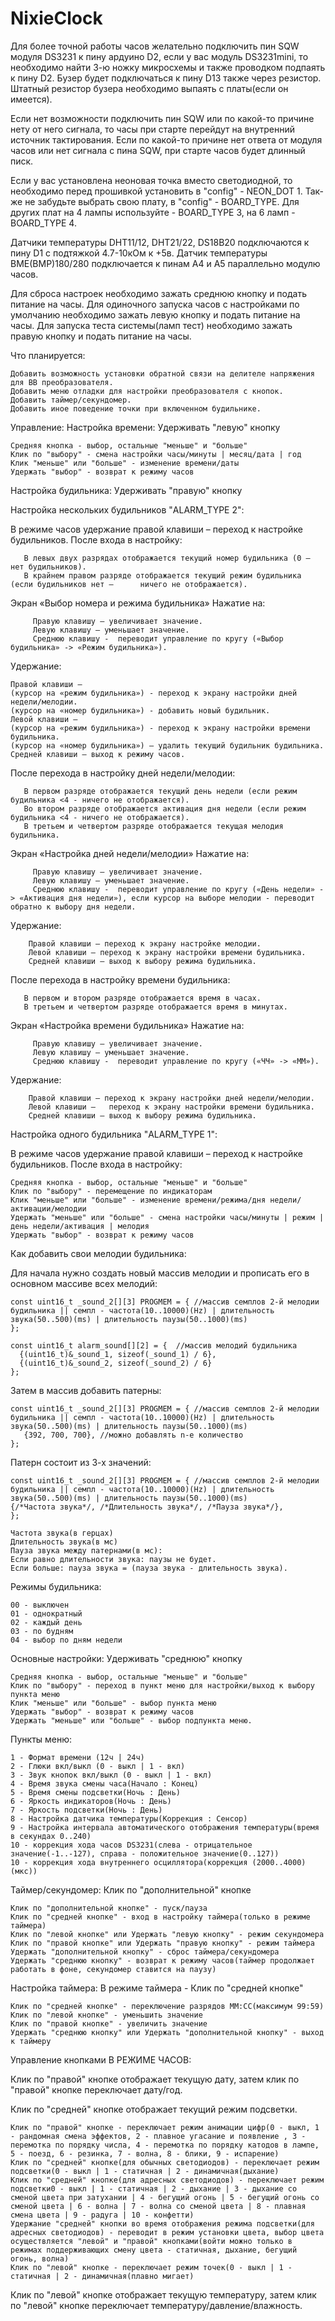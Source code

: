 # NixieClock

Для более точной работы часов желательно подключить пин SQW модуля DS3231 к пину ардуино D2, если у вас модуль DS3231mini, то необходимо найти 3-ю ножку микросхемы и также проводком подпаять к пину D2. Бузер будет подключаться к пину D13 также через резистор. Штатный резистор бузера необходимо выпаять с платы(если он имеется).

Если нет возможности подключить пин SQW или по какой-то причине нету от него сигнала, то часы при старте перейдут на внутренний источник тактирования. Если по какой-то причине нет ответа от модуля часов или нет сигнала с пина SQW, при старте часов будет длинный писк.

Если у вас установлена неоновая точка вместо светодиодной, то необходимо перед прошивкой установить в "config" - NEON_DOT 1.
Так-же не забудьте выбрать свою плату, в "config" - BOARD_TYPE. Для других плат на 4 лампы используйте -  BOARD_TYPE 3, на 6 ламп -  BOARD_TYPE 4.

Датчики температуры DHT11/12, DHT21/22, DS18B20 подключаются к пину D1 с подтяжкой 4.7-10кОм к +5в.
Датчик температуры BME(BMP)180/280 подключается к пинам A4 и A5 параллельно модулю часов.

Для сброса настроек необходимо зажать среднюю кнопку и подать питание на часы.
Для одиночного запуска часов с настройками по умолчанию необходимо зажать левую кнопку и подать питание на часы.
Для запуска теста системы(ламп тест) необходимо зажать правую кнопку и подать питание на часы.
         
Что планируется:

    Добавить возможность установки обратной связи на делителе напряжения для ВВ преобразователя.
    Добавить меню отладки для настройки преобразователя с кнопок.
    Добавить таймер/секундомер.
    Добавить иное поведение точки при включенном будильнике.


Управление:
Настройка времени: Удерживать "левую" кнопку

    Средняя кнопка - выбор, остальные "меньше" и "больше"
    Клик по "выбору" - смена настройки часы/минуты | месяц/дата | год
    Клик "меньше" или "больше" - изменение времени/даты
    Удержать "выбор" - возврат к режиму часов
    
Настройка будильника:  Удерживать "правую" кнопку

Настройка нескольких будильников "ALARM_TYPE 2":

В режиме часов удержание правой клавиши – переход к настройке будильников.
   После входа в настройку:

       В левых двух разрядах отображается текущий номер будильника (0 – нет будильников).
       В крайнем правом разряде отображается текущий режим будильника (если будильников нет –      ничего не отображается).

Экран «Выбор номера и режима будильника»
   Нажатие на:

         Правую клавишу – увеличивает значение.
         Левую клавишу – уменьшает значение.
         Среднюю клавишу -  переводит управление по кругу («Выбор будильника» -> «Режим будильника»).

   Удержание:

    Правой клавиши –
    (курсор на «режим будильника») - переход к экрану настройки дней недели/мелодии.
    (курсор на «номер будильника») - добавить новый будильник.
    Левой клавиши –
    (курсор на «режим будильника») - переход к экрану настройки времени будильника.
    (курсор на «номер будильника») – удалить текущий будильник будильника.
    Средней клавиши – выход к режиму часов.

После перехода в настройку дней недели/мелодии:

       В первом разряде отображается текущий день недели (если режим будильника <4 - ничего не отображается).
       Во втором разряде отображается активация дня недели (если режим будильника <4 - ничего не отображается).
       В третьем и четвертом разряде отображается текущая мелодия будильника.

Экран «Настройка дней недели/мелодии»
   Нажатие на:

         Правую клавишу – увеличивает значение.
         Левую клавишу – уменьшает значение.
         Среднюю клавишу -  переводит управление по кругу («День недели» -> «Активация дня недели»), если курсор на выборе мелодии - переводит обратно к выбору дня недели.

   Удержание:

        Правой клавиши – переход к экрану настройке мелодии.
        Левой клавиши – переход к экрану настройки времени будильника.
        Средней клавиши – выход к выбору режима будильника.

После перехода в настройку времени будильника:

       В первом и втором разряде отображается время в часах.
       В третьем и четвертом разряде отображается время в минутах.

Экран «Настройка времени будильника»
   Нажатие на:

         Правую клавишу – увеличивает значение.
         Левую клавишу – уменьшает значение.
         Среднюю клавишу -  переводит управление по кругу («ЧЧ» -> «ММ»).

   Удержание:

        Правой клавиши – переход к экрану настройки дней недели/мелодии.
        Левой клавиши –   переход к экрану настройки времени будильника.
        Средней клавиши – выход к выбору режима будильника.

Настройка одного будильника "ALARM_TYPE 1":

В режиме часов удержание правой клавиши – переход к настройке будильников.
   После входа в настройку:

    Средняя кнопка - выбор, остальные "меньше" и "больше"
    Клик по "выбору" - перемещение по индикаторам
    Клик "меньше" или "больше" - изменение времени/режима/дня недели/активации/мелодии
    Удержать "меньше" или "больше" - смена настройки часы/минуты | режим | день недели/активация | мелодия
    Удержать "выбор" - возврат к режиму часов

Как добавить свои мелодии будильника:

Для начала нужно создать новый массив мелодии и прописать его в основном массиве всех мелодий:

    const uint16_t _sound_2[][3] PROGMEM = { //массив семплов 2-й мелодии будильника || семпл - частота(10..10000)(Hz) | длительность звука(50..500)(ms) | длительность паузы(50..1000)(ms)
    };

    const uint16_t alarm_sound[][2] = {  //массив мелодий будильника
      {(uint16_t)&_sound_1, sizeof(_sound_1) / 6},
      {(uint16_t)&_sound_2, sizeof(_sound_2) / 6}
    };

Затем в массив добавить патерны:

    const uint16_t _sound_2[][3] PROGMEM = { //массив семплов 2-й мелодии будильника || семпл - частота(10..10000)(Hz) | длительность звука(50..500)(ms) | длительность паузы(50..1000)(ms)
       {392, 700, 700}, //можно добавлять n-е количество
    };

Патерн состоит из 3-х значений:

    const uint16_t _sound_2[][3] PROGMEM = { //массив семплов 2-й мелодии будильника || семпл - частота(10..10000)(Hz) | длительность звука(50..500)(ms) | длительность паузы(50..1000)(ms)
    {/*Частота звука*/, /*Длительность звука*/, /*Пауза звука*/},
    };

    Частота звука(в герцах)
    Длительность звука(в мс)
    Пауза звука между патернами(в мс):
    Если равно длительности звука: паузы не будет.
    Если больше: пауза звука = (пауза звука - длительность звука).

Режимы будильника:

    00 - выключен
    01 - однократный
    02 - каждый день
    03 - по будням
    04 - выбор по дням недели
    
Основные настройки: Удерживать "среднюю" кнопку

    Средняя кнопка - выбор, остальные "меньше" и "больше"
    Клик по "выбору" - переход в пункт меню для настройки/выход к выбору пункта меню
    Клик "меньше" или "больше" - выбор пункта меню
    Удержать "выбор" - возврат к режиму часов
    Удержать "меньше" или "больше" - выбор подпункта меню.

Пункты меню:

    1 - Формат времени (12ч | 24ч)
    2 - Глюки вкл/выкл (0 - выкл | 1 - вкл)
    3 - Звук кнопок вкл/выкл (0 - выкл | 1 - вкл)
    4 - Время звука смены часа(Начало : Конец)
    5 - Время смены подсветки(Ночь : День)
    6 - Яркость индикаторов(Ночь : День)
    7 - Яркость подсветки(Ночь : День)
    8 - Настройка датчика температуры(Коррекция : Сенсор)
    9 - Настройка интервала автоматического отображения температуры(время в секундах 0..240)
    10 - коррекция хода часов DS3231(слева - отрицательное значение(-1..-127), справа - положительное значение(0..127))
    10 - коррекция хода внутреннего осциллятора(коррекция (2000..4000)(мкс))

Таймер/секундомер: Клик по "дополнительной" кнопке

    Клик по "дополнительной кнопке" - пуск/пауза
    Клик по "средней кнопке" - вход в настройку таймера(только в режиме таймера)
    Клик по "левой кнопке" или Удержать "левую кнопку" - режим секундомера
    Клик по "правой кнопке" или Удержать "правую кнопку" - режим таймера
    Удержать "дополнительной кнопку" - сброс таймера/секундомера
    Удержать "среднюю кнопку" - возврат к режиму часов(таймер продолжает работать в фоне, секундомер ставится на паузу)

Настройка таймера: В режиме таймера - Клик по "средней кнопке"

    Клик по "средней кнопке" - переключение разрядов ММ:СС(максимум 99:59)
    Клик по "левой кнопке" - уменьшить значение
    Клик по "правой кнопке" - увеличить значение
    Удержать "среднюю кнопку" или Удержать "дополнительной кнопку" - выход к таймеру


Управление кнопками В РЕЖИМЕ ЧАСОВ:

Клик по "правой" кнопке отображает текущую дату, затем клик по "правой" кнопке переключает дату/год.

Клик по "средней" кнопке отображает текущий режим подсветки.

    Клик по "правой" кнопке - переключает режим анимации цифр(0 - выкл, 1 - рандомная смена эффектов, 2 - плавное угасание и появление , 3 - перемотка по порядку числа, 4 - перемотка по порядку катодов в лампе, 5 - поезд, 6 - резинка, 7 - волна, 8 - блики, 9 - испарение)
    Клик по "средней" кнопке(для обычных светодиодов) - переключает режим подсветки(0 - выкл | 1 - статичная | 2 - динамичная(дыхание)
    Клик по "средней" кнопке(для адресных светодиодов) - переключает режим подсветки0 - выкл | 1 - статичная | 2 - дыхание | 3 - дыхание со сменой цвета при затухании | 4 - бегущий огонь | 5 - бегущий огонь со сменой цвета | 6 - волна | 7 - волна со сменой цвета | 8 - плавная смена цвета | 9 - радуга | 10 - конфетти)
    Удержание "средней" кнопки во время отображения режима подсветки(для адресных светодиодов) - переводит в режим установки цвета, выбор цвета осуществляется "левой" и "правой" кнопками(войти можно только в режимах поддерживающих смену цвета - статичная, дыхание, бегущий огонь, волна)
    Клик по "левой" кнопке - переключает режим точек(0 - выкл | 1 - статичная | 2 - динамичная(плавно мигает)

Клик по "левой" кнопке отображает текущую температуру, затем клик по "левой" кнопке переключает температуру/давление/влажность.
